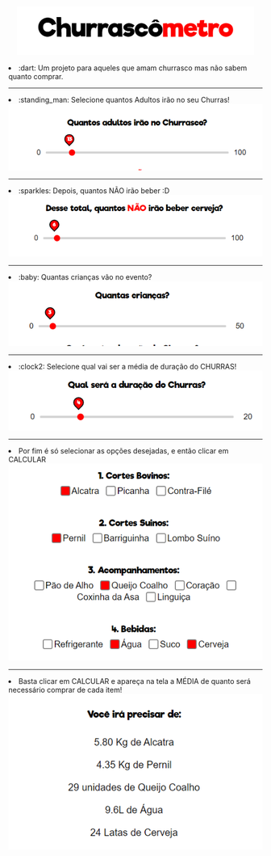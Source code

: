 <p align="center">
  <img src="./assets/README_CHURRASCOMETRO/TITULO.png">
  <li> :dart: Um projeto para aqueles que amam churrasco mas não sabem quanto comprar.
</p>
<hr>

<p>
   <li> :standing_man: Selecione quantos Adultos irão no seu Churras!
  <img src="./assets/README_CHURRASCOMETRO/ADULTOS.png">
    </p>
    <hr>
    
<p>
  <li> :sparkles: Depois, quantos NÃO irão beber :D<br>
  <img src="./assets/README_CHURRASCOMETRO/NAOBEBEM.png">
    </p>
     <hr>
<p>
  <li> :baby: Quantas crianças vão no evento?<br>
  <img src="./assets/README_CHURRASCOMETRO/CRIANCAS.png">
    </p>
     <hr>
    
<p>
  <li> :clock2: Selecione qual vai ser a média de duração do CHURRAS!
  <img src="./assets/README_CHURRASCOMETRO/DURACAO.png">
    </p>
     <hr>
    
<p>
   <li>Por fim é só selecionar as opções desejadas, e então clicar em CALCULAR
  <img src="./assets/README_CHURRASCOMETRO/OPCOES.png">
    </p>
     <hr>
<p> 
  <li>Basta clicar em CALCULAR e apareça na tela a MÉDIA de quanto será necessário comprar de cada item!
  <img src="./assets/README_CHURRASCOMETRO/RESULTADO.png">
</p>

